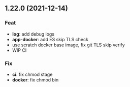 ## 1.22.0 (2021-12-14)

### Feat

- **log**: add debug logs
- **app-docker**: add ES skip TLS check
- use scratch docker base image, fix git TLS skip verify
- WIP CI

### Fix

- **ci**: fix chmod stage
- **docker**: fix chmod bin
